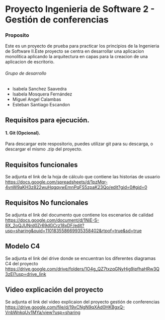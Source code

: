 # Proyecto Ingenieria de Software 2 - Gestión de conferencias
### Proposito
Este es un proyecto de prueba para practicar los principios de la Ingenieria de Software II.Este proyecto se centra en desarrollar una aplicacion monolitica aplicando la arquitectura en capas para la creacion de una aplicacion de escritorio.
###### Grupo de desarrollo
- Isabela Sanchez Saavedra 
- Isabela Mosquera Fernández 
- Miguel Angel Calambas 
- Esteban Santiago Escandon 
  
## Requisitos  para ejecución.
#### 1. Git (Opcional).
Para descargar este respositorio, puedes utilizar git para su descarga, o descargar el mismo .zip del proyecto.
## Requisitos funcionales
Se adjunta el link de la hoja de cálculo que contiene las historias de usuario https://docs.google.com/spreadsheets/d/1pzMqr-4vnW9aKH3z822wuHqgqywEmnPqFS5zpaK23Qo/edit?gid=0#gid=0
## Requisitos No funcionales
Se adjunta el link del documento que contiene los escenarios de calidad
https://docs.google.com/document/d/1NiE-S-8X_2oQJUNrd0Zr69dGCrz18xDF/edit?usp=sharing&ouid=110183558669935358402&rtpof=true&sd=true
## Modelo C4 
Se adjunta el link del drive donde se encuentran los diferentes diagramas C4 del proyecto https://drive.google.com/drive/folders/1O4g_QZ7txzqGNyHig9ipfhaHRw3Q3zEl?usp=drive_link
## Video explicación del proyecto 
Se adjunta el link del video explicaion del proyecto gestión de conferencias
https://drive.google.com/file/d/19xCNgN9qXAd0HKBgxQ-VnbWnkqUv1MYa/view?usp=sharing
